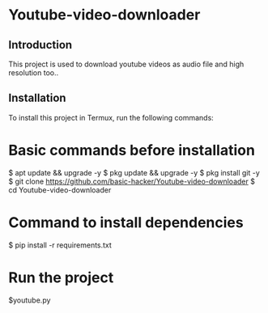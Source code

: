 # Youtube-video-downloader
<script src="https://cdnjs.cloudflare.com/ajax/libs/clipboard.js/2.0.8/clipboard.min.js"></script>

## Introduction
This project is used to download youtube videos as audio file and high resolution too..


## Installation

To install this project in Termux, run the following commands:

# Basic commands before installation
$ apt update && upgrade -y
$ pkg update && upgrade -y
$ pkg install git -y
$ git clone https://github.com/basic-hacker/Youtube-video-downloader
$ cd Youtube-video-downloader

# Command to install dependencies
$ pip install -r requirements.txt

# Run the project
$youtube.py
